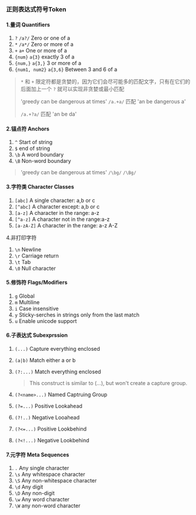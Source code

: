 ### 正则表达式符号Token

#### 1.量词 Quantifiers

1. `?`   `/a?/`  Zero or one of a
2. `*`   `/a*/` Zero or more of a 
3. `+`   `a+`  One or more of a
4. `{num}`  `a{3}` exactly 3 of a
5. `{num,}`  `a{3,}`  3 or more of a
6. `{num1, num2}`  `a{3,6}`  Between 3 and 6 of a

> `*` 和 `+` 限定符都是贪婪的，因为它们会尽可能多的匹配文字，只有在它们的后面加上一个 `?` 就可以实现非贪婪或最小匹配 
>
> 'greedy can be dangerous at times'   `/a.+a/` 匹配  'an be dangerous a'
>
> `/a.+?a/`  匹配  'an be da'

#### 2.锚点符 Anchors

1. `^` Start of string
2. `$` end of string
3. `\b`  A word boundary
4. `\B` Non-word boundary

> 'greedy can be dangerous at times'  `/\bg/`     `/\Bg/`

#### 3.字符类 Character Classes

1. `[abc]` A single character: a,b or c
2. `[^abc]` A character except: a,b or c
3. `[a-z]` A character in the range: a-z
4. `[^a-z]` A character not in the range:a-z
5. `[a-zA-Z]` A character in the range: a-z A-Z

4.非打印字符

1. `\n` Newline
2. `\r` Carriage return
3. `\t` Tab
4. `\0` Null character

#### 5.修饰符 Flags/Modifiers 

1. `g` Global
2. `m` Multiline
3. `i` Case insensitive
4. `y` Sticky-serches in strings only from the last match
5. `u` Enable unicode support

#### 6.子表达式 Subexprssion

1. `(...)` Capture everything enclosed

2. `(a|b)` Match either a or b

3. `(?:...)` Match everything enclosed

   >This construct is similar to (...), but won't create a capture group.

4. `(?<name>...)` Named Captruing Group

5. `(?=...)` Positive Lookahead

6. `(?!..)` Negative Looahead

7. `(?<=...)` Positive Lookbehind

8. `(?<!...)` Negative Lookbehind

#### 7.元字符 Meta Sequences

1. `.` Any single character
2. `\s` Any whitespace character
3. `\S` Any non-whitespace character
4. `\d` Any digit
5. `\D` Any non-digit
6. `\w` Any word character
7. `\W` any non-word character

